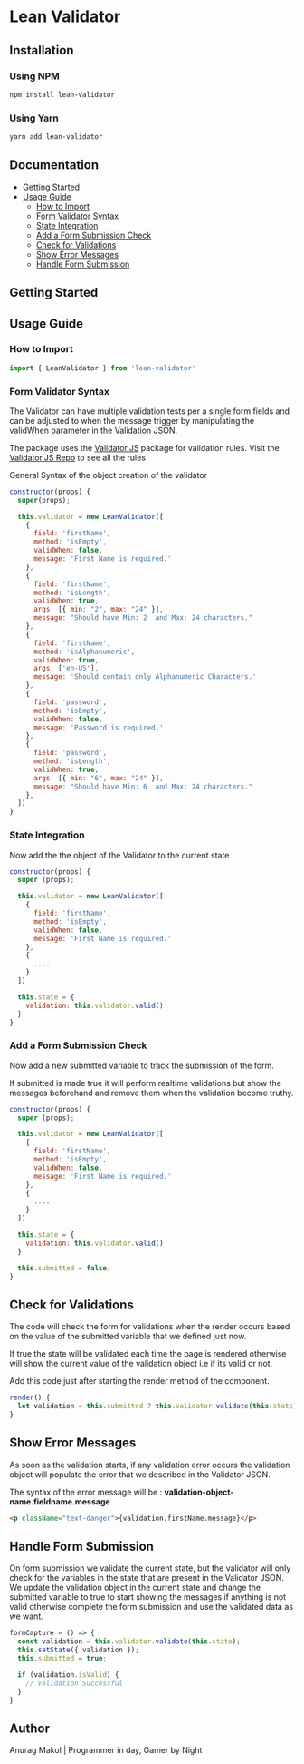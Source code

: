 # Lean Validator

## Installation

### Using NPM
```bash
npm install lean-validator
```

### Using Yarn
```bash
yarn add lean-validator
```

## Documentation
- [Getting Started](#getting-started)
- [Usage Guide](#usage-guide)
  - [How to Import](#how-to-import)
  - [Form Validator Syntax](#form-validator-syntax)
  - [State Integration](#state-integration)
  - [Add a Form Submission Check](#add-a-form-submission-check)
  - [Check for Validations](#check-for-validations)
  - [Show Error Messages](#show-error-messages)
  - [Handle Form Submission](#handle-form-submission)

## Getting Started

## Usage Guide

### How to Import

```js
import { LeanValidator } from 'lean-validator'
```

### Form Validator Syntax

The Validator can have multiple validation tests per a single form fields and can be adjusted to when the message trigger by manipulating the validWhen parameter in the Validation JSON.

The package uses the [Validator.JS](https://www.npmjs.com/package/validator) package for validation rules. Visit the [Validator.JS Repo](https://www.npmjs.com/package/validator) to see all the rules

General Syntax of the object creation of the validator 

```js
constructor(props) {
  super(props);

  this.validator = new LeanValidator([
    {
      field: 'firstName',
      method: 'isEmpty',
      validWhen: false,
      message: 'First Name is required.'
    },
    {
      field: 'firstName',
      method: 'isLength',
      validWhen: true,
      args: [{ min: "2", max: "24" }],
      message: "Should have Min: 2  and Max: 24 characters."
    },
    {
      field: 'firstName',
      method: 'isAlphanumeric',
      validWhen: true,
      args: ['en-US'],
      message: 'Should contain only Alphanumeric Characters.'
    },
    {
      field: 'password',
      method: 'isEmpty',
      validWhen: false,
      message: 'Password is required.'
    },
    {
      field: 'password',
      method: 'isLength',
      validWhen: true,
      args: [{ min: "6", max: "24" }],
      message: "Should have Min: 6  and Max: 24 characters."
    },
  ])
}
```

### State Integration

Now add the the object of the Validator to the current state

```js
constructor(props) {
  super (props);

  this.validator = new LeanValidator([
    {
      field: 'firstName',
      method: 'isEmpty',
      validWhen: false,
      message: 'First Name is required.'
    },
    {
      ....
    }
  ])

  this.state = {
    validation: this.validator.valid()
  }
}
```

### Add a Form Submission Check

Now add a new submitted variable to track the submission of the form. 

If submitted is made true it will perform realtime validations but show the messages beforehand and remove them when the validation become truthy.

```js
constructor(props) {
  super (props);

  this.validator = new LeanValidator([
    {
      field: 'firstName',
      method: 'isEmpty',
      validWhen: false,
      message: 'First Name is required.'
    },
    {
      ....
    }
  ])

  this.state = {
    validation: this.validator.valid()
  }

  this.submitted = false;
}
```

## Check for Validations

The code will check the form for validations when the render occurs based on the value of the submitted variable that we defined just now.

If true the state will be validated each time the page is rendered otherwise will show the current value of the validation object i.e if its valid or not.

Add this code just after starting the render method of the component.

```js
render() {
  let validation = this.submitted ? this.validator.validate(this.state) : this.state.validation;
}
```

## Show Error Messages

As soon as the validation starts, if any validation error occurs the validation object will populate the error that we described in the Validator JSON.

The syntax of the error message will be : **validation-object-name.fieldname.message**

```html
<p className="text-danger">{validation.firstName.message}</p>
```

## Handle Form Submission

On form submission we validate the current state, but the validator will only check for the variables in the state that are present in the Validator JSON. We update the validation object in the current state and change the submitted variable to true to start showing the messages if anything is not valid otherwise complete the form submission and use the validated data as we want.

```js
formCapture = () => {
  const validation = this.validator.validate(this.state);
  this.setState({ validation });
  this.submitted = true;

  if (validation.isValid) {
    // Validation Successful   
  } 
}
```

## Author

Anurag Makol | Programmer in day, Gamer by Night  